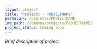 ```yaml
---
layout: project
title: "Projects - PROJECTNAME"
permalink: /projects/PROJECTNAME
img_path: /commons/projects/PROJECTNAME/
project_status: Coming Soon
---
```


_Brief description of project._

